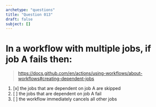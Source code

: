 ```yaml
---
archetype: "questions"
title: "Question 013"
draft: false
subject: []
---
```


# In a workflow with multiple jobs, if job A fails then:
> https://docs.github.com/en/actions/using-workflows/about-workflows#creating-dependent-jobs
1. [x] the jobs that are dependent on job A are skipped
1. [ ] the jobs that are dependent on job A fail
1. [ ] the workflow immediately cancels all other jobs
